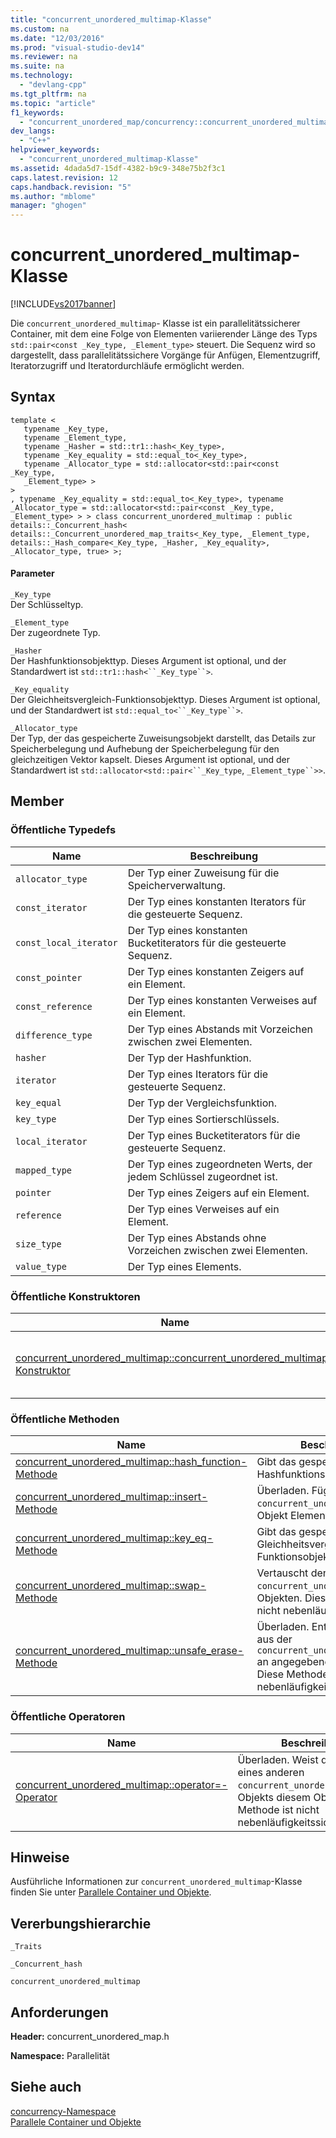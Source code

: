 ```yaml
---
title: "concurrent_unordered_multimap-Klasse"
ms.custom: na
ms.date: "12/03/2016"
ms.prod: "visual-studio-dev14"
ms.reviewer: na
ms.suite: na
ms.technology: 
  - "devlang-cpp"
ms.tgt_pltfrm: na
ms.topic: "article"
f1_keywords: 
  - "concurrent_unordered_map/concurrency::concurrent_unordered_multimap"
dev_langs: 
  - "C++"
helpviewer_keywords: 
  - "concurrent_unordered_multimap-Klasse"
ms.assetid: 4dada5d7-15df-4382-b9c9-348e75b2f3c1
caps.latest.revision: 12
caps.handback.revision: "5"
ms.author: "mblome"
manager: "ghogen"
---
```

# concurrent_unordered_multimap-Klasse
[!INCLUDE[vs2017banner](../../../assembler/inline/includes/vs2017banner.md)]

Die `concurrent_unordered_multimap`\- Klasse ist ein parallelitätssicherer Container, mit dem eine Folge von Elementen variierender Länge des Typs `std::pair<const _Key_type, _Element_type>` steuert.  Die Sequenz wird so dargestellt, dass parallelitätssichere Vorgänge für Anfügen, Elementzugriff, Iteratorzugriff und Iteratordurchläufe ermöglicht werden.  
  
## Syntax  
  
```  
template <  
   typename _Key_type,  
   typename _Element_type,  
   typename _Hasher = std::tr1::hash<_Key_type>,  
   typename _Key_equality = std::equal_to<_Key_type>,  
   typename _Allocator_type = std::allocator<std::pair<const _Key_type,  
   _Element_type> >  
>  
, typename _Key_equality = std::equal_to<_Key_type>, typename _Allocator_type = std::allocator<std::pair<const _Key_type, _Element_type> > > class concurrent_unordered_multimap : public details::_Concurrent_hash< details::_Concurrent_unordered_map_traits<_Key_type, _Element_type, details::_Hash_compare<_Key_type, _Hasher, _Key_equality>, _Allocator_type, true> >;  
```  
  
#### Parameter  
 `_Key_type`  
 Der Schlüsseltyp.  
  
 `_Element_type`  
 Der zugeordnete Typ.  
  
 `_Hasher`  
 Der Hashfunktionsobjekttyp.  Dieses Argument ist optional, und der Standardwert ist `std::tr1::hash<``_Key_type``>`.  
  
 `_Key_equality`  
 Der Gleichheitsvergleich\-Funktionsobjekttyp.  Dieses Argument ist optional, und der Standardwert ist `std::equal_to<``_Key_type``>`.  
  
 `_Allocator_type`  
 Der Typ, der das gespeicherte Zuweisungsobjekt darstellt, das Details zur Speicherbelegung und Aufhebung der Speicherbelegung für den gleichzeitigen Vektor kapselt.  Dieses Argument ist optional, und der Standardwert ist `std::allocator<std::pair<``_Key_type`, `_Element_type``>>`.  
  
## Member  
  
### Öffentliche Typedefs  
  
|Name|**Beschreibung**|  
|----------|----------------------|  
|`allocator_type`|Der Typ einer Zuweisung für die Speicherverwaltung.|  
|`const_iterator`|Der Typ eines konstanten Iterators für die gesteuerte Sequenz.|  
|`const_local_iterator`|Der Typ eines konstanten Bucketiterators für die gesteuerte Sequenz.|  
|`const_pointer`|Der Typ eines konstanten Zeigers auf ein Element.|  
|`const_reference`|Der Typ eines konstanten Verweises auf ein Element.|  
|`difference_type`|Der Typ eines Abstands mit Vorzeichen zwischen zwei Elementen.|  
|`hasher`|Der Typ der Hashfunktion.|  
|`iterator`|Der Typ eines Iterators für die gesteuerte Sequenz.|  
|`key_equal`|Der Typ der Vergleichsfunktion.|  
|`key_type`|Der Typ eines Sortierschlüssels.|  
|`local_iterator`|Der Typ eines Bucketiterators für die gesteuerte Sequenz.|  
|`mapped_type`|Der Typ eines zugeordneten Werts, der jedem Schlüssel zugeordnet ist.|  
|`pointer`|Der Typ eines Zeigers auf ein Element.|  
|`reference`|Der Typ eines Verweises auf ein Element.|  
|`size_type`|Der Typ eines Abstands ohne Vorzeichen zwischen zwei Elementen.|  
|`value_type`|Der Typ eines Elements.|  
  
### Öffentliche Konstruktoren  
  
|Name|**Beschreibung**|  
|----------|----------------------|  
|[concurrent\_unordered\_multimap::concurrent\_unordered\_multimap\-Konstruktor](../Topic/concurrent_unordered_multimap::concurrent_unordered_multimap%20Constructor.md)|Überladen.  Erstellt eine gleichzeitige ungeordnete Multimap.|  
  
### Öffentliche Methoden  
  
|Name|**Beschreibung**|  
|----------|----------------------|  
|[concurrent\_unordered\_multimap::hash\_function\-Methode](../Topic/concurrent_unordered_multimap::hash_function%20Method.md)|Gibt das gespeicherte Hashfunktionsobjekt zurück.|  
|[concurrent\_unordered\_multimap::insert\-Methode](../Topic/concurrent_unordered_multimap::insert%20Method.md)|Überladen.  Fügt dem `concurrent_unordered_multimap`\-Objekt Elemente hinzu.|  
|[concurrent\_unordered\_multimap::key\_eq\-Methode](../Topic/concurrent_unordered_multimap::key_eq%20Method.md)|Gibt das gespeicherte Gleichheitsvergleich\-Funktionsobjekt zurück.|  
|[concurrent\_unordered\_multimap::swap\-Methode](../Topic/concurrent_unordered_multimap::swap%20Method.md)|Vertauscht den Inhalt von zwei `concurrent_unordered_multimap`\-Objekten.  Diese Methode ist nicht nebenläufigkeitssicher.|  
|[concurrent\_unordered\_multimap::unsafe\_erase\-Methode](../Topic/concurrent_unordered_multimap::unsafe_erase%20Method.md)|Überladen.  Entfernt Elemente aus der `concurrent_unordered_multimap` an angegebenen Positionen.  Diese Methode ist nicht nebenläufigkeitssicher.|  
  
### Öffentliche Operatoren  
  
|Name|**Beschreibung**|  
|----------|----------------------|  
|[concurrent\_unordered\_multimap::operator\=\-Operator](../Topic/concurrent_unordered_multimap::operator=%20Operator.md)|Überladen.  Weist den Inhalt eines anderen `concurrent_unordered_multimap`\-Objekts diesem Objekt zu.  Diese Methode ist nicht nebenläufigkeitssicher.|  
  
## Hinweise  
 Ausführliche Informationen zur `concurrent_unordered_multimap`\-Klasse finden Sie unter [Parallele Container und Objekte](../../../parallel/concrt/parallel-containers-and-objects.md).  
  
## Vererbungshierarchie  
 `_Traits`  
  
 `_Concurrent_hash`  
  
 `concurrent_unordered_multimap`  
  
## Anforderungen  
 **Header:** concurrent\_unordered\_map.h  
  
 **Namespace:** Parallelität  
  
## Siehe auch  
 [concurrency\-Namespace](../../../parallel/concrt/reference/concurrency-namespace.md)   
 [Parallele Container und Objekte](../../../parallel/concrt/parallel-containers-and-objects.md)